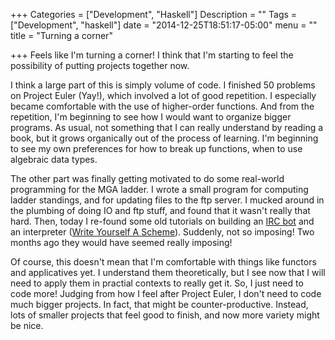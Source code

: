 +++
Categories = ["Development", "Haskell"]
Description = ""
Tags = ["Development", "haskell"]
date = "2014-12-25T18:51:17-05:00"
menu = ""
title = "Turning a corner"

+++
Feels like I'm turning a corner! I think that I'm starting to feel the possibility of putting projects together now.

I think a large part of this is simply volume of code. I finished 50 problems on Project Euler (Yay!), which involved a lot of good repetition. I especially became comfortable with the use of higher-order functions. And from the repetition, I'm beginning to see how I would want to organize bigger programs. As usual, not something that I can really understand by reading a book, but it grows organically out of the process of learning. I'm beginning to see my own preferences for how to break up functions, when to use algebraic data types.

The other part was finally getting motivated to do some real-world programming for the MGA ladder. I wrote a small program for computing ladder standings, and for updating files to the ftp server. I mucked around in the plumbing of doing IO and ftp stuff, and found that it wasn't really that hard. Then, today I re-found some old tutorials on building an [IRC bot](https://www.haskell.org/haskellwiki/Roll_your_own_IRC_bot) and an interpreter ([Write Yourself A Scheme](http://en.wikibooks.org/wiki/Write_Yourself_a_Scheme_in_48_Hours)). Suddenly, not so imposing! Two months ago they would have seemed really imposing!

Of course, this doesn't mean that I'm comfortable with things like functors and applicatives yet. I understand them theoretically, but I see now that I will need to apply them in practial contexts to really get it. So, I just need to code more! Judging from how I feel after Project Euler, I don't need to code much bigger projects. In fact, that might be counter-productive. Instead, lots of smaller projects that feel good to finish, and now more variety might be nice.

